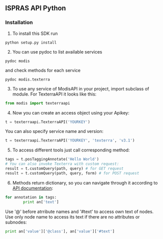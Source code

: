 ## ISPRAS API Python

### Installation

1. To install this SDK run 
```
python setup.py install
```

2. You can use pydoc to list available services
```
pydoc modis
```
and check methods for each service
```
pydoc modis.texterra
```

3. To use any service of ModisAPI in your project, import subclass of module. For TexterraAPI it looks like this: 
```python
from modis import texterraapi
```

4. Now you can create an access object using your Apikey:
```python
t = texterraapi.TexterraAPI('YOURKEY')
```
You can also specify service name and version:
```python
t = texterraapi.TexterraAPI('YOURKEY', 'texterra', 'v3.1')
```

5. To access different tools just call corresponding method:
```python
tags = t.posTaggingAnnotate('Hello World') 
# You can also invoke Texterra with custom request: 
result = t.customQuery(path, query) # for GET request 
result = t.customQuery(path, query, form) # for POST request
```

6. Methods return dictionary, so you can navigate through it according to [API documentation](https://api.ispras.ru/dev/rest):
```python
for annotation in tags:
		print an['text']
```
Use '@' before atrribute names and '#text' to access own text of nodes. 
Use only node name to access its text if there are no attributes or subnodes:
```python
print an['value']['@class'], an['value']['#text']
```